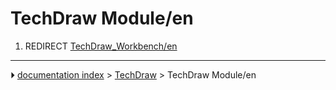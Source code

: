 # TechDraw Module/en
1.  REDIRECT [TechDraw_Workbench/en](TechDraw_Workbench/en.md)



---
⏵ [documentation index](../README.md) > [TechDraw](TechDraw_Workbench.md) > TechDraw Module/en
